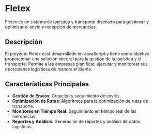 # Fletex

Fletex es un sistema de logística y transporte diseñado para gestionar y optimizar el envío y recepción de mercancías.

## Descripción

El proyecto Fletex está desarrollado en JavaScript y tiene como objetivo proporcionar una solución integral para la gestión de la logística y el transporte. Permite a las empresas planificar, ejecutar y monitorear sus operaciones logísticas de manera eficiente.

## Características Principales

- **Gestión de Envíos**: Creación y seguimiento de envíos.
- **Optimización de Rutas**: Algoritmos para la optimización de rutas de transporte.
- **Monitoreo en Tiempo Real**: Seguimiento en tiempo real de las mercancías.
- **Reportes y Análisis**: Generación de reportes y análisis de datos logísticos.
